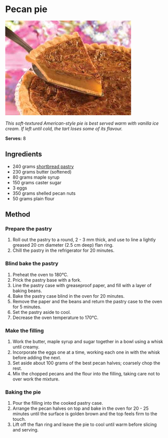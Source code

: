 # Pecan pie

![Name](resources/pecan-pie.jpg)

*This soft-textured American-style pie is best served warm with vanilla ice cream. If left until cold, the tart loses some of its flavour.*

**Serves:** 8

## Ingredients
- 240 grams [shortbread pastry](../../baking/pastry/shortbread-dough.md) 
- 230 grams butter (softened)
- 80 grams maple syrup
- 150 grams caster sugar
- 3 eggs
- 350 grams shelled pecan nuts
- 50 grams plain flour

## Method
### Prepare the pastry
1. Roll out the pastry to a round, 2 -  3 mm thick, and use to line a lightly greased 20 cm diameter (2.5 cm deep) flan ring.
1. Chill the pastry in the refrigerator for 20 minutes.

### Blind bake the pastry
1. Preheat the oven to 180°C.
1. Prick the pastry base with a fork.
1. Line the pastry case with greaseproof paper, and fill with a layer of baking beans.
1. Bake the pastry case blind in the oven for 20 minutes.
1. Remove the paper and the beans and return the pastry case to the oven for 5 minutes.
1. Set the pastry aside to cool.
1. Decrease the oven temperature to 170°C.

### Make the filling
1. Work the butter, maple syrup and sugar together in a bowl using a whisk until creamy.
1. Incorporate the eggs one at a time, working each one in with the whisk before adding the next.
1. Set aside about 100 grams of the best pecan halves; coarsely chop the rest.
1. Mix the chopped pecans and the flour into the filling, taking care not to over work the mixture.

### Baking the pie
1. Pour the filling into the cooked pastry case.
1. Arrange the pecan halves on top and bake in the oven for 20 - 25 minutes until the surface is golden brown and the top feels firm to the touch.
1. Lift off the flan ring and leave the pie to cool until warm before slicing and serving.